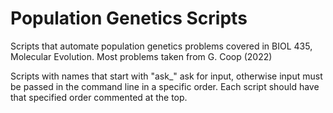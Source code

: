 # Population Genetics Scripts
Scripts that automate population genetics problems covered in BIOL 435, Molecular Evolution. Most problems taken from G. Coop (2022)  
  
Scripts with names that start with "ask_" ask for input, otherwise input must be passed in the command line in a specific order. Each script should have that specified order commented at the top.
